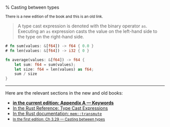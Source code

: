 % Casting between types

<small>There is a new edition of the book and this is an old link.</small>

> A type cast expression is denoted with the binary operator `as`.
> Executing an `as` expression casts the value on the left-hand side to the type on the right-hand side.

```rust
# fn sum(values: &[f64]) -> f64 { 0.0 }
# fn len(values: &[f64]) -> i32 { 0 }

fn average(values: &[f64]) -> f64 {
    let sum: f64 = sum(values);
    let size: f64 = len(values) as f64;
    sum / size
}
```

---

Here are the relevant sections in the new and old books:

* **[in the current edition: Appendix A — Keywords][2]**
* [In the Rust Reference: Type Cast Expressions][3]
* [In the Rust documentation: `mem::transmute`][4]
* <small>[In the first edition: Ch 3.29 — Casting between types][1]</small>


[1]: https://doc.rust-lang.org/1.30.0/book/first-edition/casting-between-types.html
[2]: appendix-01-keywords.html
[3]: https://doc.rust-lang.org/reference/expressions/operator-expr.html#type-cast-expressions
[4]: https://doc.rust-lang.org/std/mem/fn.transmute.html